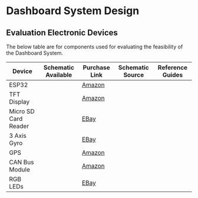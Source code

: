 # Dashboard System Design


## Evaluation Electronic Devices
The below table are for components used for evaluating the feasibility of the Dashboard System.

| Device               | Schematic Available | Purchase Link | Schematic Source | Reference Guides |
|----------------------|---------------------|---------------|------------------|------------------|
| ESP32 | | [Amazon](https://www.amazon.co.uk/Freenove-ESP32-WROVER-Bluetooth-Compatible-Tutorials/dp/B09BC5CNHM/ref=sr_1_3?crid=DL80XOHVR1E2&keywords=esp32+freenove+wrover&qid=1695242108&sprefix=esp+32+freenove+wrov%2Caps%2C233&sr=8-3) |                  |                  |
| TFT Display | | [Amazon](https://www.amazon.co.uk/CNBTR-Serial-Module-ILI9341-Support/dp/B01EHH5H3Q/ref=sr_1_5?crid=15GZHEMCL7IDM&keywords=2.8%22+inch+tft+lcd+240x320&qid=1695242969&sprefix=2.8+inch+tft+lcd+240x320%2Caps%2C89&sr=8-5)      |                  |                  |
| Micro SD Card Reader | | [EBay](https://www.ebay.co.uk/itm/265832101025?hash=item3de4d3f4a1:g:8w4AAOSwjdVi45sK&amdata=enc%3AAQAIAAABADXaDNdAkm%2BE%2BS9MCNpA8KmDrsAcr2rU4MvfG3YlDG62jKaL3QGSC9QMQWbZSIOhs2%2FO9Lkf9B2LIof%2BZMyf%2BQzyyRtA3KMLL%2BBmS4XT2S9TW%2B2dmpc795TyY4iddq2QwBgq0Q1uid3%2BJ8dUpd1Nqo1qiHCD7%2BUj%2BG8ZYAbXqpssGDLQjQkgGzBLenM0CepicRdsaEIcP8LzpTCK39PyP7cEQecCSDZ7HwjdxAlrCb%2BkdV9kO740egU0MYalxkQsUvqyLuvM8eJ%2BBvjbT3iv%2B%2Beo5Lk4UYaKvCxmucYOP9sZ10Is8nx4wu2FisEPxRVD0LSwj1qkrSSFRODwruWE3%2Fo%3D%7Ctkp%3ABk9SR6Ky5sXWYg)      |                  |                  |
| 3 Axis Gyro | | [EBay](https://www.ebay.co.uk/itm/124642169193?hash=item1d05409169:g:hkgAAOSw7dZgCwdG&amdata=enc%3AAQAIAAAA0OzaEi3mOqHJvyv4dvd%2F8qfO8S0qOpn%2FDwA746INdyIA%2FdAzMSw6EukrmrzkzGlZio6gfn9ScNNGaox61FgfABfJMdPgYu0KXAtVn5tHgcjNOt3Gkw51XfGACEeEIGRrtBDGUymCPwDOGP28h9yHWsKvKo5MmWRhO09ITcIv%2Fy7QyeRCSypXy8tiPuVBhJW9q64w%2FmGctFEKDzZnPP6Pa5tvy0H2MzGs%2Bf3Fk3L0CIjbbz%2BRhiJkghjmVSn1LrE6AtmYrOkp%2BJI3M1F08nudT78%3D%7Ctkp%3ABFBMnO73xdZi)      |                  |                  |
| GPS | | [Amazon](https://www.amazon.co.uk/Beitian-HMC5883-Compass-Glonass-Antenna/dp/B07RHJ2NN5/ref=sr_1_1?crid=1OV81NRJ1GWM6&keywords=DIYmalls+BN-880&qid=1695242508&sprefix=diymalls+bn-880%2Caps%2C72&sr=8-1) |                  |                  |
| CAN Bus Module | | [Amazon](https://www.amazon.co.uk/ALAMSCN-MCP2515-Receiver-Compatible-Raspberry/dp/B091DXBT6F/ref=sr_1_7?crid=NVLJTZ3FJIJL&keywords=mcp2515&qid=1695242647&sprefix=alamscn+4pcs+mcp2515%2Caps%2C273&sr=8-7) |                  |                  |
| RGB LEDs | | [EBay](https://www.ebay.co.uk/itm/126010077289?hash=item1d56c93069:g:JMoAAOSwyvJkrQVZ&amdata=enc%3AAQAIAAAA8JLVYpBUR2wWPel8B3e58c4Wz1ysuXTZ7Eod5I0wfizlKxO%2F%2B2Q34Pzm8E2V55fuI9oWa%2B9c1d3rfm9BfHjeVw9CcydXsumm%2BnVXzZDUI7o1ecw85UeLP%2Bg6pqcevH7ysv3EVCnk7qtfdtKbLnrApEKwoE%2F4%2BbpmxlWO%2B6dlBT6ySK6QwZBJ5fCjAHYKBfRU80knJ6E8i8oa1JgW28OL4Wjgz%2BchIXLWQzXmPFINlGe0Af1l8WvpojTDCJGQKJLO%2BDJfrbUmb4Iup1NdVl1Du9P897WapQYKvvq1j4J9XRBlceujV8hcG2tbBiTGqOuIrw%3D%3D%7Ctkp%3ABk9SR6SjhcbWYg) |                  |                  |